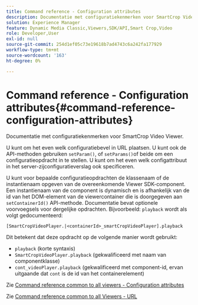 ```yaml
---
title: Command reference - Configuration attributes
description: Documentatie met configuratiekenmerken voor SmartCrop Video Viewer.
solution: Experience Manager
feature: Dynamic Media Classic,Viewers,SDK/API,Smart Crop,Video
role: Developer,User
exl-id: null
source-git-commit: 254d1ef05c73e19618b7ad4743c6a242fa177929
workflow-type: tm+mt
source-wordcount: '163'
ht-degree: 0%

---
```


# Command reference - Configuration attributes{#command-reference-configuration-attributes}

Documentatie met configuratiekenmerken voor SmartCrop Video Viewer.

U kunt om het even welk configuratiebevel in URL plaatsen. U kunt ook de API-methoden gebruiken `setParam()`, of `setParams()`of beide om een configuratieopdracht in te stellen. U kunt om het even welk configattribuut in het server-zijconfiguratieverslag ook specificeren.

U kunt voor bepaalde configuratieopdrachten de klassenaam of de instantienaam opgeven van de overeenkomende Viewer SDK-component. Een instantienaam van de component is dynamisch en is afhankelijk van de id van het DOM-element van de viewercontainer die is doorgegeven aan `setContainerId()` API-methode. Documentatie bevat optionele voorvoegsels voor dergelijke opdrachten. Bijvoorbeeld: `playback` wordt als volgt gedocumenteerd:

```
[SmartCropVideoPlayer.|<containerId>_smartCropVideoPlayer].playback
```

Dit betekent dat deze opdracht op de volgende manier wordt gebruikt:

* `playback` (korte syntaxis)
* `SmartCropVideoPlayer.playback` (gekwalificeerd met naam van componentklasse)
* `cont_videoPlayer.playback` (gekwalificeerd met component-id, ervan uitgaande dat `cont` is de id van het containerelement)

Zie [Command reference common to all viewers - Configuration attributes](../../../r-html5-viewer-20-cmdref-configattrib/r-html5-viewer-20-cmdref-configattrib.md#concept-850e0f2c49b949deb7cfbfd330d329bd)

Zie [Command reference common to all Viewers - URL](../../../c-html5-viewer-20-cmdref-url/c-html5-viewer-20-cmdref-url.md#concept-9b337f349b7b406b8c33c7ee96b3e226)
